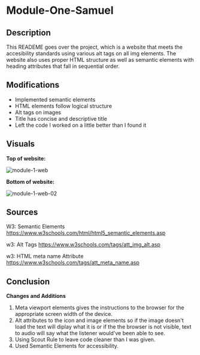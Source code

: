 # Module-One-Samuel

## Description

This READEME goes over the project, which is a website that meets the accesibility standards using various alt tags on all img elements. The website also uses proper HTML structure as well as semantic elements with heading attributes that fall in sequential order.    

## Modifications 

- Implemented semantic elements
- HTML elements follow logical structure 
- Alt tags on images
- Title has concise and descriptive title
- Left the code I worked on a little better than I found it

## Visuals

<strong>Top of website:</strong>

![module-1-web](https://github.com/LewisHammy/Module-One-Samuel/assets/136273659/73a14a23-8520-4eae-8694-55382ac4bc70)

<strong>Bottom of website:</strong>

![module-1-web-02](https://github.com/LewisHammy/Module-One-Samuel/assets/136273659/b630fdc4-abf8-4574-9431-1cdf69a177e9)

## Sources

W3: Semantic Elements 
https://www.w3schools.com/html/html5_semantic_elements.asp

w3: Alt Tags
https://www.w3schools.com/tags/att_img_alt.asp

w3: HTML meta name Attribute 
https://www.w3schools.com/tags/att_meta_name.asp


## Conclusion 

<strong>Changes and Additions</strong>

1. Meta viewport elements gives the instructions to the browser for the appropriate screen width of the device. 
2. Alt attributes to the icon and image elements so if the image doesn't load the text will diplay what it is or if the the browser is not visible, text to audio will say what the listener would've been able to see. 
3. Using Scout Rule to leave code cleaner than I was given. 
4. Used Semantic Elements for accessibility.

